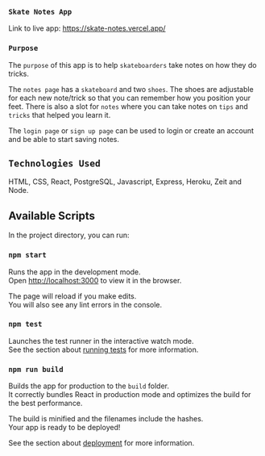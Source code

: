### `Skate Notes App`

Link to live app: https://skate-notes.vercel.app/

### `Purpose`

The `purpose` of this app is to help `skateboarders` take notes on how they do tricks.

The `notes page` has a `skateboard` and two `shoes`. The shoes are adjustable for each new note/trick so that you can remember how you position your feet. There is also a slot for `notes` where you can take notes on `tips` and `tricks` that helped you learn it.


The `login page` or `sign up page` can be used to login or create an account and be able to start saving notes.

## `Technologies Used`
HTML, CSS, React, PostgreSQL, Javascript, Express, Heroku, Zeit and Node.

## Available Scripts

In the project directory, you can run:

### `npm start`

Runs the app in the development mode.<br />
Open [http://localhost:3000](http://localhost:3000) to view it in the browser.

The page will reload if you make edits.<br />
You will also see any lint errors in the console.

### `npm test`

Launches the test runner in the interactive watch mode.<br />
See the section about [running tests](https://facebook.github.io/create-react-app/docs/running-tests) for more information.

### `npm run build`

Builds the app for production to the `build` folder.<br />
It correctly bundles React in production mode and optimizes the build for the best performance.

The build is minified and the filenames include the hashes.<br />
Your app is ready to be deployed!

See the section about [deployment](https://facebook.github.io/create-react-app/docs/deployment) for more information.

